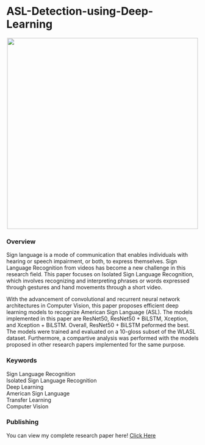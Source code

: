 # ASL-Detection-using-Deep-Learning

<p align="center">
<img src = "https://menlocoa.org/wp-content/uploads/2023/04/Screen-Shot-2023-04-05-at-10.09.30-AM-900x606.png" width = 500>
</p>

### Overview 
Sign language is a mode of communication that enables individuals with hearing or speech impairment, or both, to express themselves. Sign Language Recognition from videos has become a new challenge in this research field. This paper focuses on Isolated Sign Language Recognition, which involves recognizing and interpreting phrases or words expressed through gestures and hand movements through a short video. 
 
With the advancement of convolutional and recurrent neural network architectures in Computer Vision, this paper proposes efficient deep learning models to recognize American Sign Language (ASL). The models implemented in this paper are ResNet50, ResNet50 + BiLSTM, Xception, and Xception + BiLSTM. Overall, ResNet50 + BiLSTM peformed the best. The models were trained and evaluated on a 10-gloss subset of the WLASL dataset. Furthermore, a compartive analysis was performed with the models proposed in other research papers implemented for the same purpose.

 ### Keywords
 Sign Language Recognition   
 Isolated Sign Language Recognition   
 Deep Learning   
 American Sign Language   
 Transfer Learning  
 Computer Vision  

 ### Publishing 
 You can view my complete research paper here! [Click Here](https://link.springer.com/chapter/10.1007/978-981-96-1758-6_31)
